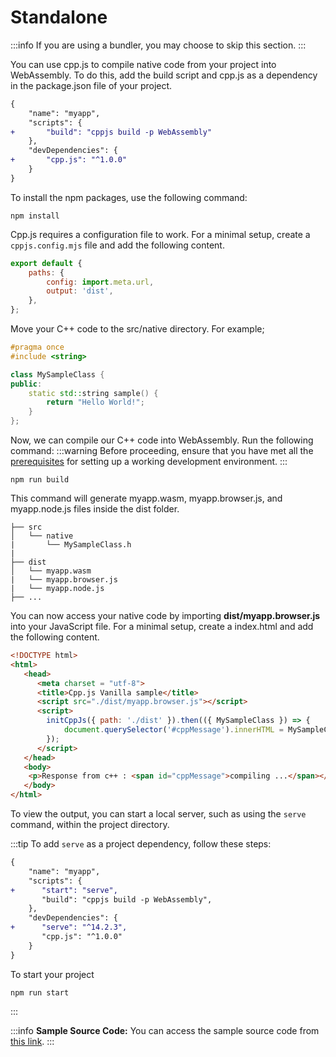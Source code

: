 # Standalone

:::info
If you are using a bundler, you may choose to skip this section.
:::

You can use cpp.js to compile native code from your project into WebAssembly. To do this, add the build script and cpp.js as a dependency in the package.json file of your project.

```diff title="package.json"
{
    "name": "myapp",
    "scripts": {
+       "build": "cppjs build -p WebAssembly"
    },
    "devDependencies": {
+       "cpp.js": "^1.0.0"
    }
}
```

To install the npm packages, use the following command:
```shell npm2yarn
npm install
```

Cpp.js requires a configuration file to work. For a minimal setup, create a `cppjs.config.mjs` file and add the following content.

```js title="cppjs.config.mjs"
export default {
    paths: {
        config: import.meta.url,
        output: 'dist',
    },
};
```

Move your C++ code to the src/native directory. For example;

```cpp title="src/native/MySampleClass.h"
#pragma once
#include <string>

class MySampleClass {
public:
    static std::string sample() {
        return "Hello World!";
    }
};
```

Now, we can compile our C++ code into WebAssembly. Run the following command:
:::warning
Before proceeding, ensure that you have met all the [prerequisites](/docs/guide/getting-started/prerequisites) for setting up a working development environment.
:::
```shell npm2yarn
npm run build
```

This command will generate myapp.wasm, myapp.browser.js, and myapp.node.js files inside the dist folder.

```
├── src
│   └── native
|       └── MySampleClass.h
|
├── dist
│   └── myapp.wasm
|   └── myapp.browser.js
|   └── myapp.node.js
├── ...
```

You can now access your native code by importing **dist/myapp.browser.js** into your JavaScript file. For a minimal setup, create a index.html and add the following content.

```html title="index.html"
<!DOCTYPE html>
<html>
   <head>
      <meta charset = "utf-8">
      <title>Cpp.js Vanilla sample</title>
      <script src="./dist/myapp.browser.js"></script>
      <script>
        initCppJs({ path: './dist' }).then(({ MySampleClass }) => {
            document.querySelector('#cppMessage').innerHTML = MySampleClass.sample();
        });
      </script>
   </head>
   <body>
    <p>Response from c++ : <span id="cppMessage">compiling ...</span></p>
   </body>
</html>
```

To view the output, you can start a local server, such as using the `serve` command, within the project directory.

:::tip
To add `serve` as a project dependency, follow these steps:
```diff title="package.json"
{
    "name": "myapp",
    "scripts": {
+      "start": "serve",
       "build": "cppjs build -p WebAssembly",
    },
    "devDependencies": {
+      "serve": "^14.2.3",
       "cpp.js": "^1.0.0"
    }
}
```
To start your project
```shell npm2yarn
npm run start
```
:::

:::info
**Sample Source Code:** You can access the sample source code from [this link](https://github.com/bugra9/cpp.js/tree/main/packages/cppjs-sample-web-vanilla).
:::
